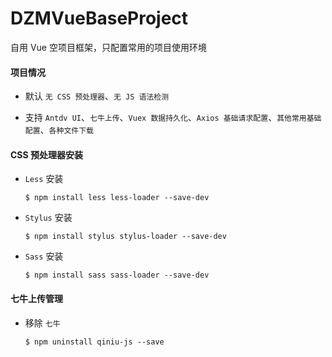 # DZMVueBaseProject

自用 Vue 空项目框架，只配置常用的项目使用环境

#### 项目情况

* 默认 `无 CSS 预处理器`、`无 JS 语法检测`

* 支持 `Antdv UI`、`七牛上传`、`Vuex 数据持久化`、`Axios 基础请求配置`、`其他常用基础配置`、`各种文件下载`

#### CSS 预处理器安装

* `Less` 安装

  ```
  $ npm install less less-loader --save-dev
  ```

* `Stylus` 安装

  ```
  $ npm install stylus stylus-loader --save-dev
  ```

* `Sass` 安装

  ```
  $ npm install sass sass-loader --save-dev
  ```

#### 七牛上传管理

* 移除 `七牛`

  ```
  $ npm uninstall qiniu-js --save
  ```



